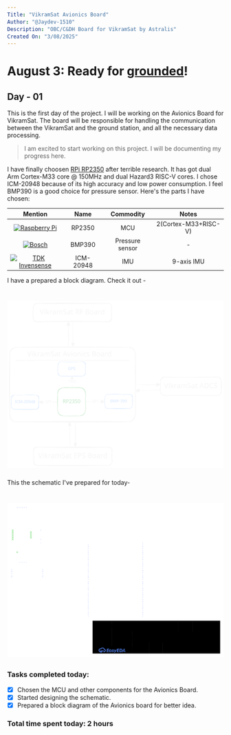 ```yaml
---
Title: "VikramSat Avionics Board"
Author: "@Jaydev-1510"
Description: "OBC/C&DH Board for VikramSat by Astralis"
Created On: "3/08/2025"
---
```


# August 3: Ready for [grounded](https://grounded.hackclub.com)!

## Day - 01
This is the first day of the project. I will be working on the Avionics Board for VikramSat. The board will be responsible for handling the communication between the VikramSat and the ground station, and all the necessary data processing.

> I am excited to start working on this project. I will be documenting my progress here. 

I have finally choosen [RPi RP2350](https://raspberrypi.com/products/RP2350) after terrible research. It has got  dual Arm Cortex-M33 core @ 150MHz and dual Hazard3 RISC-V cores. I chose ICM-20948 because of its high accuracy and low power consumption. I feel BMP390 is a good choice for pressure sensor. Here's the parts I have chosen:

|Mention| Name | Commodity | Notes |
|:----: |:----:|:---:      |:----: |
|[![Raspberry Pi](https://img.shields.io/badge/-Raspberry_Pi-C51A4A?style=for-the-badge&logo=Raspberry-Pi)](https://raspberrypi.com)| RP2350 | MCU | 2(Cortex-M33+RISC-V) |
|[![Bosch](https://img.shields.io/badge/-Bosch-EA0016?style=for-the-badge&logo=Bosch)](https://bosch.com)| BMP390|Pressure sensor| - |
|[![TDK Invensense](https://img.shields.io/badge/-TDK-0046ad?style=for-the-badge)](https://invensense.tdk.com)|ICM-20948 | IMU | 9-axis IMU |

I have a prepared a block diagram. Check it out - 

<h1 align='center'>
  <img alt='Block diagram' src='./images/Avionics-block-diagram.svg' />
</h1>


This the schematic I've prepared for today- 


<h1 align='center'>
  <img alt='Day-1 schematic' src='./images/day-1-schematic.svg' />
</h1>

### Tasks completed today:

- [x] Chosen the MCU and other components for the Avionics Board.
- [x] Started designing the schematic.
- [x] Prepared a block diagram of the Avionics board for better idea.

### Total time spent today: 2 hours